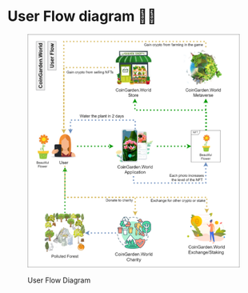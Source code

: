# User Flow diagram 🧑‍🌾

<figure><img src="../.gitbook/assets/UserFlowDiagram.drawio.png" alt=""><figcaption><p>User Flow Diagram</p></figcaption></figure>

